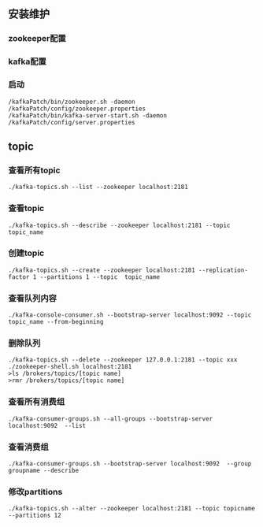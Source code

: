 ## 安装维护
### zookeeper配置
### kafka配置
### 启动

    /kafkaPatch/bin/zookeeper.sh -daemon /kafkaPatch/config/zookeeper.properties
    /kafkaPatch/bin/kafka-server-start.sh -daemon /kafkaPatch/config/server.properties
## topic
### 查看所有topic

    ./kafka-topics.sh --list --zookeeper localhost:2181

### 查看topic

    ./kafka-topics.sh --describe --zookeeper localhost:2181 --topic topic_name

### 创建topic

    ./kafka-topics.sh --create --zookeeper localhost:2181 --replication-factor 1 --partitions 1 --topic  topic_name

### 查看队列内容

    ./kafka-console-consumer.sh --bootstrap-server localhost:9092 --topic topic_name --from-beginning


### 删除队列

    ./kafka-topics.sh --delete --zookeeper 127.0.0.1:2181 --topic xxx
    ./zookeeper-shell.sh localhost:2181
    >ls /brokers/topics/[topic name]
    >rmr /brokers/topics/[topic name]

### 查看所有消费组

    ./kafka-consumer-groups.sh --all-groups --bootstrap-server localhost:9092  --list

### 查看消费组

    ./kafka-consumer-groups.sh --bootstrap-server localhost:9092  --group groupname --describe

### 修改partitions

    ./kafka-topics.sh --alter --zookeeper localhost:2181 --topic topicname --partitions 12

